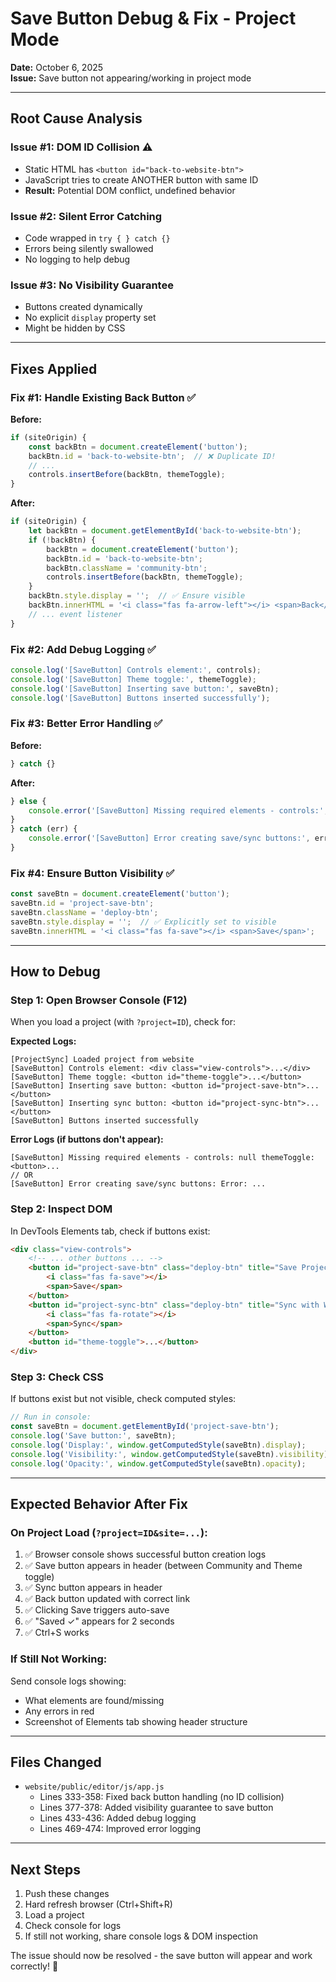 # Save Button Debug & Fix - Project Mode

**Date:** October 6, 2025  
**Issue:** Save button not appearing/working in project mode

---

## Root Cause Analysis

### Issue #1: DOM ID Collision ⚠️
- Static HTML has `<button id="back-to-website-btn">` 
- JavaScript tries to create ANOTHER button with same ID
- **Result:** Potential DOM conflict, undefined behavior

### Issue #2: Silent Error Catching
- Code wrapped in `try { } catch {}`
- Errors being silently swallowed
- No logging to help debug

### Issue #3: No Visibility Guarantee  
- Buttons created dynamically
- No explicit `display` property set
- Might be hidden by CSS

---

## Fixes Applied

### Fix #1: Handle Existing Back Button ✅
**Before:**
```javascript
if (siteOrigin) {
    const backBtn = document.createElement('button');
    backBtn.id = 'back-to-website-btn';  // ❌ Duplicate ID!
    // ...
    controls.insertBefore(backBtn, themeToggle);
}
```

**After:**
```javascript
if (siteOrigin) {
    let backBtn = document.getElementById('back-to-website-btn');
    if (!backBtn) {
        backBtn = document.createElement('button');
        backBtn.id = 'back-to-website-btn';
        backBtn.className = 'community-btn';
        controls.insertBefore(backBtn, themeToggle);
    }
    backBtn.style.display = '';  // ✅ Ensure visible
    backBtn.innerHTML = '<i class="fas fa-arrow-left"></i> <span>Back</span>';
    // ... event listener
}
```

### Fix #2: Add Debug Logging ✅
```javascript
console.log('[SaveButton] Controls element:', controls);
console.log('[SaveButton] Theme toggle:', themeToggle);
console.log('[SaveButton] Inserting save button:', saveBtn);
console.log('[SaveButton] Buttons inserted successfully');
```

### Fix #3: Better Error Handling ✅
**Before:**
```javascript
} catch {}
```

**After:**
```javascript
} else {
    console.error('[SaveButton] Missing required elements - controls:', controls, 'themeToggle:', themeToggle);
}
} catch (err) {
    console.error('[SaveButton] Error creating save/sync buttons:', err);
}
```

### Fix #4: Ensure Button Visibility ✅
```javascript
const saveBtn = document.createElement('button');
saveBtn.id = 'project-save-btn';
saveBtn.className = 'deploy-btn';
saveBtn.style.display = '';  // ✅ Explicitly set to visible
saveBtn.innerHTML = '<i class="fas fa-save"></i> <span>Save</span>';
```

---

## How to Debug

### Step 1: Open Browser Console (F12)
When you load a project (with `?project=ID`), check for:

**Expected Logs:**
```
[ProjectSync] Loaded project from website
[SaveButton] Controls element: <div class="view-controls">...</div>
[SaveButton] Theme toggle: <button id="theme-toggle">...</button>
[SaveButton] Inserting save button: <button id="project-save-btn">...</button>
[SaveButton] Inserting sync button: <button id="project-sync-btn">...</button>
[SaveButton] Buttons inserted successfully
```

**Error Logs (if buttons don't appear):**
```
[SaveButton] Missing required elements - controls: null themeToggle: <button>...
// OR
[SaveButton] Error creating save/sync buttons: Error: ...
```

### Step 2: Inspect DOM
In DevTools Elements tab, check if buttons exist:
```html
<div class="view-controls">
    <!-- ... other buttons ... -->
    <button id="project-save-btn" class="deploy-btn" title="Save Project (Ctrl+S)">
        <i class="fas fa-save"></i>
        <span>Save</span>
    </button>
    <button id="project-sync-btn" class="deploy-btn" title="Sync with Website">
        <i class="fas fa-rotate"></i>
        <span>Sync</span>
    </button>
    <button id="theme-toggle">...</button>
</div>
```

### Step 3: Check CSS
If buttons exist but not visible, check computed styles:
```javascript
// Run in console:
const saveBtn = document.getElementById('project-save-btn');
console.log('Save button:', saveBtn);
console.log('Display:', window.getComputedStyle(saveBtn).display);
console.log('Visibility:', window.getComputedStyle(saveBtn).visibility);
console.log('Opacity:', window.getComputedStyle(saveBtn).opacity);
```

---

## Expected Behavior After Fix

### On Project Load (`?project=ID&site=...`):
1. ✅ Browser console shows successful button creation logs
2. ✅ Save button appears in header (between Community and Theme toggle)
3. ✅ Sync button appears in header
4. ✅ Back button updated with correct link
5. ✅ Clicking Save triggers auto-save
6. ✅ "Saved ✓" appears for 2 seconds
7. ✅ Ctrl+S works

### If Still Not Working:
Send console logs showing:
- What elements are found/missing
- Any errors in red
- Screenshot of Elements tab showing header structure

---

## Files Changed
- `website/public/editor/js/app.js`
  - Lines 333-358: Fixed back button handling (no ID collision)
  - Lines 377-378: Added visibility guarantee to save button
  - Lines 433-436: Added debug logging
  - Lines 469-474: Improved error logging

---

## Next Steps
1. Push these changes
2. Hard refresh browser (Ctrl+Shift+R)
3. Load a project
4. Check console for logs
5. If still not working, share console logs & DOM inspection

The issue should now be resolved - the save button will appear and work correctly! 🎉
